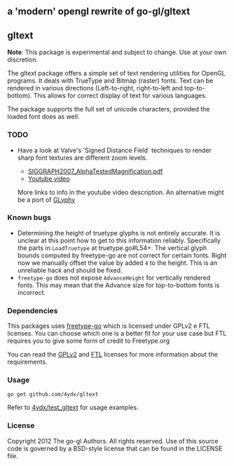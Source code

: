 ## a 'modern' opengl rewrite of go-gl/gltext

## gltext

**Note**: This package is experimental and subject to change.
Use at your own discretion.

The gltext package offers a simple set of text rendering utilities for OpenGL
programs. It deals with TrueType and Bitmap (raster) fonts. Text can be
rendered in various directions (Left-to-right, right-to-left and top-to-bottom).
This allows for correct display of text for various languages.

The package supports the full set of unicode characters, provided the loaded
font does as well.


### TODO

* Have a look at Valve's 'Signed Distance Field` techniques to render
  sharp font textures are different zoom levels.

  * [SIGGRAPH2007_AlphaTestedMagnification.pdf](http://www.valvesoftware.com/publications/2007/SIGGRAPH2007_AlphaTestedMagnification.pdf)
  * [Youtube video](http://www.youtube.com/watch?v=CGZRHJvJYIg)
  
  More links to info in the youtube video description.
  An alternative might be a port of [GLyphy](http://code.google.com/p/glyphy/)


### Known bugs

* Determining the height of truetype glyphs is not entirely accurate.
  It is unclear at this point how to get to this information reliably.
  Specifically the parts in `LoadTruetype` at truetype.go#L54+.
  The vertical glyph bounds computed by freetype-go are not correct for
  certain fonts. Right now we manually offset the value by added `4` to
  the height. This is an unreliable hack and should be fixed.
* `freetype-go` does not expose `AdvanceHeight` for vertically rendered fonts.
  This may mean that the Advance size for top-to-bottom fonts is incorrect.


### Dependencies

This packages uses [freetype-go](https://code.google.com/p/freetype-go) which is licensed 
under GPLv2 e FTL licenses. You can choose which one is a better fit for your 
use case but FTL requires you to give some form of credit to Freetype.org

You can read the [GPLv2](https://code.google.com/p/freetype-go/source/browse/licenses/gpl.txt)
and [FTL](https://code.google.com/p/freetype-go/source/browse/licenses/ftl.txt)
licenses for more information about the requirements.

### Usage

    go get github.com/4ydx/gltext

Refer to [4ydx/test_gltext][ex] for usage examples.

[ex]: https://github.com/4ydx/test_gltext


### License

Copyright 2012 The go-gl Authors. All rights reserved.
Use of this source code is governed by a BSD-style
license that can be found in the LICENSE file.

